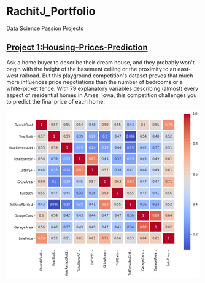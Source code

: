# RachitJ_Portfolio
Data Science Passion Projects

## [Project 1:Housing-Prices-Prediction](https://github.com/rachitj/Housing-Prices-Prediction)
Ask a home buyer to describe their dream house, and they probably won't begin with the height of the basement ceiling or the proximity to an east-west railroad. But this playground competition's dataset proves that much more influences price negotiations than the number of bedrooms or a white-picket fence.
With 79 explanatory variables describing (almost) every aspect of residential homes in Ames, Iowa, this competition challenges you to predict the final price of each home.

![](https://github.com/rachitj/Housing-Prices-Prediction/blob/master/housingPrices_corelation.png)

